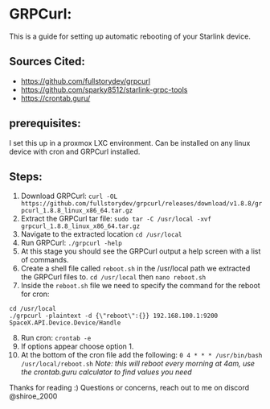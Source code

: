 # GRPCurl:
This is a guide for setting up automatic rebooting of your Starlink device. 

## Sources Cited:
- https://github.com/fullstorydev/grpcurl
- https://github.com/sparky8512/starlink-grpc-tools
- https://crontab.guru/
  
## prerequisites:
I set this up in a proxmox LXC environment.
Can be installed on any linux device with cron and GRPCurl installed. 

## Steps:
1. Download GRPCurl: `curl -OL https://github.com/fullstorydev/grpcurl/releases/download/v1.8.8/grpcurl_1.8.8_linux_x86_64.tar.gz`
2. Extract the GRPCurl tar file: `sudo tar -C /usr/local -xvf grpcurl_1.8.8_linux_x86_64.tar.gz`
3. Navigate to the extracted location `cd /usr/local`
4. Run GRPCurl: `./grpcurl -help`
5. At this stage you should see the GRPCurl output a help screen with a list of commands.
6. Create a shell file called `reboot.sh` in the /usr/local path we extracted the GRPCurl files to. `cd /usr/local` then `nano reboot.sh`
7. Inside the `reboot.sh` file we need to specify the command for the reboot for cron: 
```
cd /usr/local
./grpcurl -plaintext -d {\"reboot\":{}} 192.168.100.1:9200 SpaceX.API.Device.Device/Handle
```
8. Run cron: `crontab -e`
9. If options appear choose option 1.
10. At the bottom of the cron file add the following: `0 4 * * * /usr/bin/bash /usr/local/reboot.sh` 
*Note: this will reboot every morning at 4am, use the crontab.guru calculator to find values you need*

Thanks for reading :) 
Questions or concerns, reach out to me on discord @shiroe_2000
